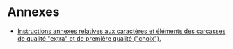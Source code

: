 # Annexes

- [Instructions annexes relatives aux caractères et éléments des carcasses de qualité "extra" et de première qualité ("choix").](instructions-annexes-relatives-aux)
